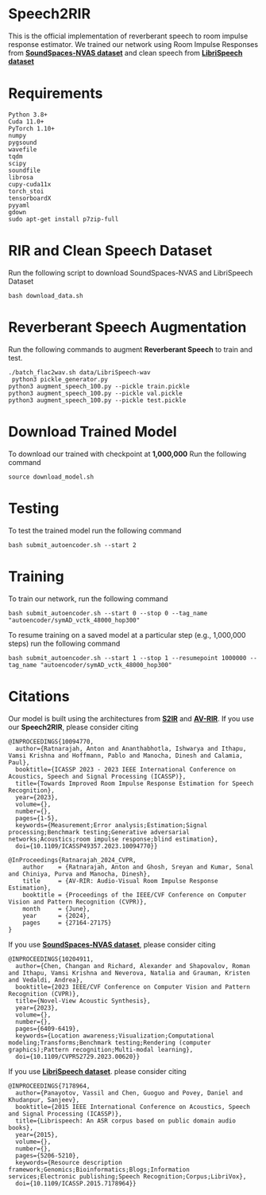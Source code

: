 # Speech2RIR

This is the official implementation of reverberant speech to room impulse response estimator. We trained our network using Room Impulse Responses from [**SoundSpaces-NVAS dataset**](https://ieeexplore.ieee.org/document/10204911) and clean speech from [**LibriSpeech dataset**](https://ieeexplore.ieee.org/document/7178964) 



# Requirements

```
Python 3.8+
Cuda 11.0+
PyTorch 1.10+
numpy
pygsound
wavefile
tqdm
scipy
soundfile
librosa
cupy-cuda11x
torch_stoi
tensorboardX
pyyaml
gdown
sudo apt-get install p7zip-full  
```

# RIR and Clean Speech Dataset
Run the following script to download SoundSpaces-NVAS and LibriSpeech Dataset
```
bash download_data.sh
```
# Reverberant Speech Augmentation

Run the following commands to augment **Reverberant Speech** to train and test.

```
./batch_flac2wav.sh data/LibriSpeech-wav
 python3 pickle_generator.py
python3 augment_speech_100.py --pickle train.pickle
python3 augment_speech_100.py --pickle val.pickle
python3 augment_speech_100.py --pickle test.pickle
```

# Download Trained Model
To download our trained with checkpoint at **1,000,000** Run the following command

```
source download_model.sh
```

# Testing
To test the trained model run the following command

```
bash submit_autoencoder.sh --start 2
```

# Training
To train our network, run the following command

```
bash submit_autoencoder.sh --start 0 --stop 0 --tag_name "autoencoder/symAD_vctk_48000_hop300"
```
To resume training on a saved model at a particular step (e.g., 1,000,000 steps) run the following command

```
bash submit_autoencoder.sh --start 1 --stop 1 --resumepoint 1000000 --tag_name "autoencoder/symAD_vctk_48000_hop300"
```

# Citations

Our model is built using the architectures from [**S2IR**](https://ieeexplore.ieee.org/abstract/document/10094770/citations?tabFilter=papers#citations) and [**AV-RIR**](https://openaccess.thecvf.com/content/CVPR2024/html/Ratnarajah_AV-RIR_Audio-Visual_Room_Impulse_Response_Estimation_CVPR_2024_paper.html). If you use our **Speech2RIR**, please consider citing

```
@INPROCEEDINGS{10094770,
  author={Ratnarajah, Anton and Ananthabhotla, Ishwarya and Ithapu, Vamsi Krishna and Hoffmann, Pablo and Manocha, Dinesh and Calamia, Paul},
  booktitle={ICASSP 2023 - 2023 IEEE International Conference on Acoustics, Speech and Signal Processing (ICASSP)}, 
  title={Towards Improved Room Impulse Response Estimation for Speech Recognition}, 
  year={2023},
  volume={},
  number={},
  pages={1-5},
  keywords={Measurement;Error analysis;Estimation;Signal processing;Benchmark testing;Generative adversarial networks;Acoustics;room impulse response;blind estimation},
  doi={10.1109/ICASSP49357.2023.10094770}}
```

```
@InProceedings{Ratnarajah_2024_CVPR,
    author    = {Ratnarajah, Anton and Ghosh, Sreyan and Kumar, Sonal and Chiniya, Purva and Manocha, Dinesh},
    title     = {AV-RIR: Audio-Visual Room Impulse Response Estimation},
    booktitle = {Proceedings of the IEEE/CVF Conference on Computer Vision and Pattern Recognition (CVPR)},
    month     = {June},
    year      = {2024},
    pages     = {27164-27175}
}
```






If you use [**SoundSpaces-NVAS dataset**](https://ieeexplore.ieee.org/document/10204911), please consider citing

```
@INPROCEEDINGS{10204911,
  author={Chen, Changan and Richard, Alexander and Shapovalov, Roman and Ithapu, Vamsi Krishna and Neverova, Natalia and Grauman, Kristen and Vedaldi, Andrea},
  booktitle={2023 IEEE/CVF Conference on Computer Vision and Pattern Recognition (CVPR)}, 
  title={Novel-View Acoustic Synthesis}, 
  year={2023},
  volume={},
  number={},
  pages={6409-6419},
  keywords={Location awareness;Visualization;Computational modeling;Transforms;Benchmark testing;Rendering (computer graphics);Pattern recognition;Multi-modal learning},
  doi={10.1109/CVPR52729.2023.00620}}
```






If you use [**LibriSpeech dataset**](https://ieeexplore.ieee.org/document/7178964). please consider citing

```
@INPROCEEDINGS{7178964,
  author={Panayotov, Vassil and Chen, Guoguo and Povey, Daniel and Khudanpur, Sanjeev},
  booktitle={2015 IEEE International Conference on Acoustics, Speech and Signal Processing (ICASSP)}, 
  title={Librispeech: An ASR corpus based on public domain audio books}, 
  year={2015},
  volume={},
  number={},
  pages={5206-5210},
  keywords={Resource description framework;Genomics;Bioinformatics;Blogs;Information services;Electronic publishing;Speech Recognition;Corpus;LibriVox},
  doi={10.1109/ICASSP.2015.7178964}}
```


